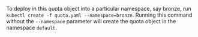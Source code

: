 
To deploy in this quota object into a particular namespace, say bronze, run `kubectl create -f quota.yaml --namespace=bronze`. 
Running this command without the `--namespace` parameter will create the quota object in the namespace `default`.

